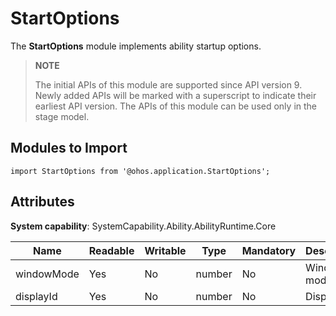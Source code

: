 # StartOptions

The **StartOptions** module implements ability startup options.

> **NOTE**
>
> The initial APIs of this module are supported since API version 9. Newly added APIs will be marked with a superscript to indicate their earliest API version.
> The APIs of this module can be used only in the stage model.

## Modules to Import

```
import StartOptions from '@ohos.application.StartOptions';
```

## Attributes

**System capability**: SystemCapability.Ability.AbilityRuntime.Core

| Name| Readable| Writable| Type| Mandatory| Description|
| -------- | -------- | -------- | -------- | -------- | -------- |
| windowMode | Yes| No| number | No| Window mode.|
| displayId | Yes| No| number | No| Display ID.|
